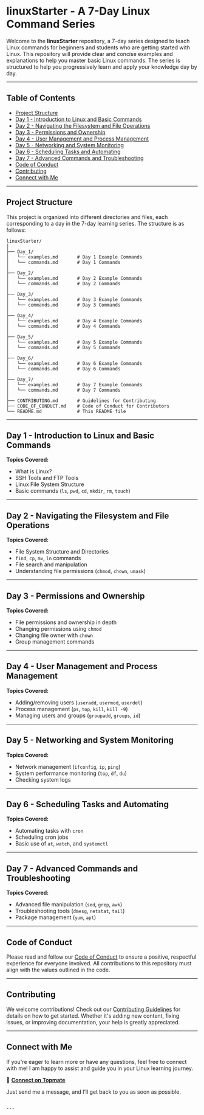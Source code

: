 
# linuxStarter - A 7-Day Linux Command Series

Welcome to the **linuxStarter** repository, a 7-day series designed to teach Linux commands for beginners and students who are getting started with Linux. This repository will provide clear and concise examples and explanations to help you master basic Linux commands. The series is structured to help you progressively learn and apply your knowledge day by day.

---

## Table of Contents
- [Project Structure](#project-structure)
- [Day 1 - Introduction to Linux and Basic Commands](#day-1-introduction-to-linux-and-basic-commands)
- [Day 2 - Navigating the Filesystem and File Operations](#day-2-navigating-the-filesystem-and-file-operations)
- [Day 3 - Permissions and Ownership](#day-3-permissions-and-ownership)
- [Day 4 - User Management and Process Management](#day-4-user-management-and-process-management)
- [Day 5 - Networking and System Monitoring](#day-5-networking-and-system-monitoring)
- [Day 6 - Scheduling Tasks and Automating](#day-6-scheduling-tasks-and-automating)
- [Day 7 - Advanced Commands and Troubleshooting](#day-7-advanced-commands-and-troubleshooting)
- [Code of Conduct](#code-of-conduct)
- [Contributing](#contributing)
- [Connect with Me](#connect-with-me)

---

## Project Structure

This project is organized into different directories and files, each corresponding to a day in the 7-day learning series. The structure is as follows:

```
linuxStarter/
│
├── Day_1/
│   └── examples.md       # Day 1 Example Commands
│   └── commands.md       # Day 1 Commands
│
├── Day_2/
│   └── examples.md       # Day 2 Example Commands
│   └── commands.md       # Day 2 Commands
│
├── Day_3/
│   └── examples.md       # Day 3 Example Commands
│   └── commands.md       # Day 3 Commands
│
├── Day_4/
│   └── examples.md       # Day 4 Example Commands
│   └── commands.md       # Day 4 Commands
│
├── Day_5/
│   └── examples.md       # Day 5 Example Commands
│   └── commands.md       # Day 5 Commands
│
├── Day_6/
│   └── examples.md       # Day 6 Example Commands
│   └── commands.md       # Day 6 Commands
│
├── Day_7/
│   └── examples.md       # Day 7 Example Commands
│   └── commands.md       # Day 7 Commands
│
├── CONTRIBUTING.md       # Guidelines for Contributing
├── CODE_OF_CONDUCT.md    # Code of Conduct for Contributors
└── README.md             # This README file
```

---

## Day 1 - Introduction to Linux and Basic Commands

**Topics Covered:**  
- What is Linux?  
- SSH Tools and FTP Tools  
- Linux File System Structure  
- Basic commands (`ls`, `pwd`, `cd`, `mkdir`, `rm`, `touch`)

---

## Day 2 - Navigating the Filesystem and File Operations

**Topics Covered:**  
- File System Structure and Directories  
- `find`, `cp`, `mv`, `ln` commands  
- File search and manipulation  
- Understanding file permissions (`chmod`, `chown`, `umask`)

---

## Day 3 - Permissions and Ownership

**Topics Covered:**  
- File permissions and ownership in depth  
- Changing permissions using `chmod`  
- Changing file owner with `chown`  
- Group management commands

---

## Day 4 - User Management and Process Management

**Topics Covered:**  
- Adding/removing users (`useradd`, `usermod`, `userdel`)  
- Process management (`ps`, `top`, `kill`, `kill -9`)  
- Managing users and groups (`groupadd`, `groups`, `id`)

---

## Day 5 - Networking and System Monitoring

**Topics Covered:**  
- Network management (`ifconfig`, `ip`, `ping`)  
- System performance monitoring (`top`, `df`, `du`)  
- Checking system logs  

---

## Day 6 - Scheduling Tasks and Automating

**Topics Covered:**  
- Automating tasks with `cron`  
- Scheduling cron jobs  
- Basic use of `at`, `watch`, and `systemctl`

---

## Day 7 - Advanced Commands and Troubleshooting

**Topics Covered:**  
- Advanced file manipulation (`sed`, `grep`, `awk`)  
- Troubleshooting tools (`dmesg`, `netstat`, `tail`)  
- Package management (`yum`, `apt`)

---

## Code of Conduct

Please read and follow our [Code of Conduct](CODE_OF_CONDUCT.md) to ensure a positive, respectful experience for everyone involved. All contributions to this repository must align with the values outlined in the code.

---

## Contributing

We welcome contributions! Check out our [Contributing Guidelines](CONTRIBUTING.md) for details on how to get started. Whether it's adding new content, fixing issues, or improving documentation, your help is greatly appreciated.

---

## Connect with Me

If you're eager to learn more or have any questions, feel free to connect with me! I am happy to assist and guide you in your Linux learning journey.  

🔗 **[Connect on Topmate](https://staging2.topmate.io/kala)**  

Just send me a message, and I’ll get back to you as soon as possible.
```

---